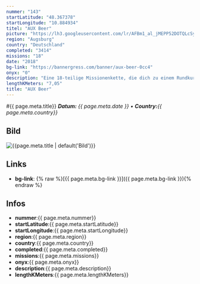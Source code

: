 ```yaml
---
nummer: "143"
startLatitude: "48.367378"
startLongitude: "10.884934"
titel: "AUX Beer"
picture: "https://lh3.googleusercontent.com/lr/AFBm1_al_jMEPP52DOTQLcSy5_-2PiAwZlv-57orM6hPImyIuRKsEMRrSaw9qzYUUuwdjPtLj_osiZKH_2rlyyRj4yOVkoqG9EaQKRErHV4bKivMK01Nh6scZr5Wj_prrZ7VHCeSjvsS1lNWq07rYPQEuBZH5mLIIKpUsKnYJoHqa2XORImE5dnXVM2okSGis6WyW0FxN5ASgAA4NRk_erZiY_KUWKU9styDpYr-_CVAzJdVRoihxzwAs56x8S-DzzNAX87NAs7-jiOE4JZt28L7idNwdGAKdEr_W02aHo1pmfyW1A4fA97A612UfN73ttPc_mveb6J2tWE2qcdlEmmV8doBXH8K6-rXHTjowf1s1EUiQVa8_QjzDktsW1SaoBxm5c9xMFYU_jH4x4fiVgnS8E05sHH2OXrXTlo8wSO1MS11ekn83ajlKwCpriKvNOYb2Bc20Z8PmPce3NIer06z6_lU1ypc6WCJvuwBfOBoM_paE3QQhAaNdht8ZnqqCWQWx5dASsD_NJZEafz3qPPWsv-ZQkZVWDIGqwytfi377W5Z9arACGZl9CVB1O0OUcvNh_XnTxnPjSiO9yf8sLaKbYaOgMPRV4w6DeaY4EHh_jlzSL2LZDUe33s733sODV5dBpGhPYhOidwactmbG90YSJrFwMrJ4GvfdiXusc1LJgUyg4cTZ46N9MMz724gpEn4JeuxsXxVXLEjuTXp6ZFna0mBIXveBJaTDaDjXpfbax1T52ObSpuyaQcB0bw92RS8DXBYpxIS0Jj_A91xYdmjbjbLMqQ-xxqX0v-JJDmNa8rZ5fIcXkh7UpKRX99jgfJoNc_ZvCLvnhCVqI30i_MCoFHO31Y977RTC7fl"
region: "Augsburg"
country: "Deutschland"
completed: "3414"
missions: "18"
date: "2018"
bg-link: "https://bannergress.com/banner/aux-beer-0cc4"
onyx: "0"
description: "Eine 18-teilige Missionenkette, die dich zu einem Rundkurs in Augsburgs Stadtmitte einlädt."
lengthKMeters: "7,05"
title: "AUX Beer"
---
```


#{{ page.meta.title}}
_**Datum:** {{ page.meta.date }} • **Country:**{{ page.meta.country}}_

## Bild
![{{page.meta.title | default('Bild')}}]({{page.meta.picture}})

## Links
- **bg-link**: {% raw %}[{{ page.meta.bg-link }}]({{ page.meta.bg-link }}){% endraw %}

## Infos
- **nummer**:{{ page.meta.nummer}}
- **startLatitude**:{{ page.meta.startLatitude}}
- **startLongitude**:{{ page.meta.startLongitude}}
- **region**:{{ page.meta.region}}
- **country**:{{ page.meta.country}}
- **completed**:{{ page.meta.completed}}
- **missions**:{{ page.meta.missions}}
- **onyx**:{{ page.meta.onyx}}
- **description**:{{ page.meta.description}}
- **lengthKMeters**:{{ page.meta.lengthKMeters}}

